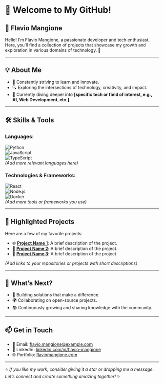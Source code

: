# 👋 Welcome to My GitHub!  

## 🌟 **Flavio Mangione**  
Hello! I'm Flavio Mangione, a passionate developer and tech enthusiast. Here, you'll find a collection of projects that showcase my growth and exploration in various domains of technology. 🚀  

---

## 💡 **About Me**  
- 🎯 Constantly striving to learn and innovate.  
- 🔍 Exploring the intersections of technology, creativity, and impact.  
- 🌱 Currently diving deeper into **[specific tech or field of interest, e.g., AI, Web Development, etc.]**.  

---

## 🛠️ **Skills & Tools**  
### **Languages:**  
![Python](https://img.shields.io/badge/-Python-blue?logo=python&logoColor=white&style=flat)  
![JavaScript](https://img.shields.io/badge/-JavaScript-yellow?logo=javascript&logoColor=white&style=flat)  
![TypeScript](https://img.shields.io/badge/-TypeScript-blue?logo=typescript&logoColor=white&style=flat)  
*(Add more relevant languages here)*  

### **Technologies & Frameworks:**  
![React](https://img.shields.io/badge/-React-blue?logo=react&logoColor=white&style=flat)  
![Node.js](https://img.shields.io/badge/-Node.js-green?logo=node.js&logoColor=white&style=flat)  
![Docker](https://img.shields.io/badge/-Docker-blue?logo=docker&logoColor=white&style=flat)  
*(Add more tools or frameworks you use)*  

---

## 🚀 **Highlighted Projects**  
Here are a few of my favorite projects:  
- 🌐 **[Project Name 1](#)**: A brief description of the project.  
- 🤖 **[Project Name 2](#)**: A brief description of the project.  
- 📱 **[Project Name 3](#)**: A brief description of the project.  

*(Add links to your repositories or projects with short descriptions)*  

---

## 🎯 **What’s Next?**  
- 🚀 Building solutions that make a difference.  
- 🌍 Collaborating on open-source projects.  
- 📚 Continuously growing and sharing knowledge with the community.  

---

## 📫 **Get in Touch**  
- 📧 Email: [flavio.mangione@example.com](mailto:flavio.mangione@example.com)  
- 💼 LinkedIn: [linkedin.com/in/flavio-mangione](#)  
- 🌐 Portfolio: [flaviomangione.com](#)  

---

⭐️ *If you like my work, consider giving it a star or dropping me a message. Let’s connect and create something amazing together!* ✨  

